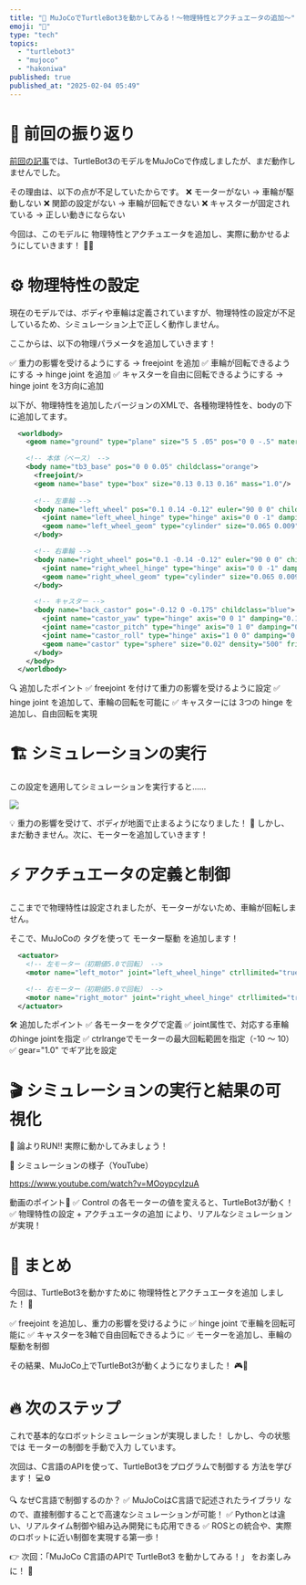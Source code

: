 ```yaml
---
title: "🚀 MuJoCoでTurtleBot3を動かしてみる！～物理特性とアクチュエータの追加～"
emoji: "📝"
type: "tech"
topics:
  - "turtlebot3"
  - "mujoco"
  - "hakoniwa"
published: true
published_at: "2025-02-04 05:49"
---
```


# 📌 前回の振り返り
[前回の記事](https://zenn.dev/kanetugu2022/articles/mujoco-tb3-modeling)では、TurtleBot3のモデルをMuJoCoで作成しましたが、まだ動作しませんでした。

その理由は、以下の点が不足していたからです。
❌ モーターがない → 車輪が駆動しない
❌ 関節の設定がない → 車輪が回転できない
❌ キャスターが固定されている → 正しい動きにならない

今回は、このモデルに 物理特性とアクチュエータを追加し、実際に動かせるようにしていきます！ 🚗💨

# ⚙️ 物理特性の設定
現在のモデルでは、ボディや車輪は定義されていますが、物理特性の設定が不足しているため、シミュレーション上で正しく動作しません。

ここからは、以下の物理パラメータを追加していきます！

✅ 重力の影響を受けるようにする → freejoint を追加
✅ 車輪が回転できるようにする → hinge joint を追加
✅ キャスターを自由に回転できるようにする → hinge joint を3方向に追加

以下が、物理特性を追加したバージョンのXMLで、各種物理特性を、bodyの下に追加してます。

```xml
  <worldbody>
    <geom name="ground" type="plane" size="5 5 .05" pos="0 0 -.5" material="grid"/>

    <!-- 本体（ベース） -->
    <body name="tb3_base" pos="0 0 0.05" childclass="orange">
      <freejoint/>
      <geom name="base" type="box" size="0.13 0.13 0.16" mass="1.0"/>
      
      <!-- 左車輪 -->
      <body name="left_wheel" pos="0.1 0.14 -0.12" euler="90 0 0" childclass="pink">
        <joint name="left_wheel_hinge" type="hinge" axis="0 0 -1" damping="0.1"/>
        <geom name="left_wheel_geom" type="cylinder" size="0.065 0.009" density="500" friction="1.1"/>
      </body>

      <!-- 右車輪 -->
      <body name="right_wheel" pos="0.1 -0.14 -0.12" euler="90 0 0" childclass="green">
        <joint name="right_wheel_hinge" type="hinge" axis="0 0 -1" damping="0.1"/>
        <geom name="right_wheel_geom" type="cylinder" size="0.065 0.009" density="500" friction="1.1"/>
      </body>

      <!-- キャスター -->
      <body name="back_castor" pos="-0.12 0 -0.175" childclass="blue">
        <joint name="castor_yaw" type="hinge" axis="0 0 1" damping="0.1"/>
        <joint name="castor_pitch" type="hinge" axis="0 1 0" damping="0.1"/>
        <joint name="castor_roll" type="hinge" axis="1 0 0" damping="0.1"/>
        <geom name="castor" type="sphere" size="0.02" density="500" friction="0.5"/>
      </body>
    </body>
  </worldbody>
```
🔍 追加したポイント
✅ freejoint を付けて重力の影響を受けるように設定
✅ hinge joint を追加して、車輪の回転を可能に
✅ キャスターには 3つの hinge を追加し、自由回転を実現



# 🏗 シミュレーションの実行
この設定を適用してシミュレーションを実行すると……

![](https://storage.googleapis.com/zenn-user-upload/3670ef85646e-20250202.png)

💡 重力の影響を受けて、ボディが地面で止まるようになりました！ 🎉
しかし、まだ動きません。次に、モーターを追加していきます！

# ⚡ アクチュエータの定義と制御
ここまでで物理特性は設定されましたが、モーターがないため、車輪が回転しません。

そこで、MuJoCoの <actuator> タグを使って モーター駆動 を追加します！

```xml
  <actuator>
    <!-- 左モーター（初期値5.0で回転） -->
    <motor name="left_motor" joint="left_wheel_hinge" ctrllimited="true" ctrlrange="-10 10"  gear = "1.0"/>

    <!-- 右モーター（初期値5.0で回転） -->
    <motor name="right_motor" joint="right_wheel_hinge" ctrllimited="true" ctrlrange="-10 10"  gear = "1.0"/>
  </actuator>

```
🛠 追加したポイント
✅ 各モーターを<motor>タグで定義
✅ joint属性で、対応する車輪のhinge jointを指定
✅ ctrlrangeでモーターの最大回転範囲を指定（-10 〜 10）
✅ gear="1.0" でギア比を設定

# 🎬 シミュレーションの実行と結果の可視化
🏁 論よりRUN!! 実際に動かしてみましょう！

🎥 シミュレーションの様子（YouTube）

https://www.youtube.com/watch?v=MOoypcylzuA

動画のポイント🎯
✅ Control の各モーターの値を変えると、TurtleBot3が動く！
✅ 物理特性の設定 + アクチュエータの追加 により、リアルなシミュレーションが実現！


# 📝 まとめ
今回は、TurtleBot3を動かすために 物理特性とアクチュエータを追加 しました！ 🚀

✅ freejoint を追加し、重力の影響を受けるように
✅ hinge joint で車輪を回転可能に
✅ キャスターを3軸で自由回転できるように
✅ モーターを追加し、車輪の駆動を制御

その結果、MuJoCo上でTurtleBot3が動くようになりました！ 🎮🎉

# 🔥 次のステップ
これで基本的なロボットシミュレーションが実現しました！
しかし、今の状態では モーターの制御を手動で入力 しています。

次回は、C言語のAPIを使って、TurtleBot3をプログラムで制御する 方法を学びます！ 💻⚙️

🔍 なぜC言語で制御するのか？
✅ MuJoCoはC言語で記述されたライブラリ なので、直接制御することで高速なシミュレーションが可能！
✅ Pythonとは違い、リアルタイム制御や組み込み開発にも応用できる
✅ ROSとの統合や、実際のロボットに近い制御を実現する第一歩！

👉 次回：「MuJoCo C言語のAPIで TurtleBot3 を動かしてみる！」 をお楽しみに！ 🚀